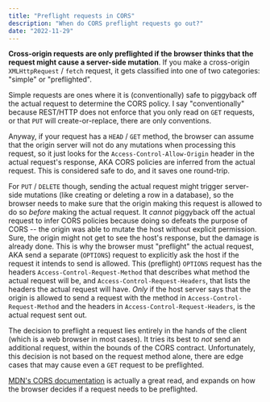 ```yaml
---
title: "Preflight requests in CORS"
description: "When do CORS preflight requests go out?"
date: "2022-11-29"
---
```


**Cross-origin requests are only preflighted if the browser thinks that the request might cause a server-side mutation**.
If you make a cross-origin `XMLHttpRequest` / `fetch` request, it gets classified
into one of two categories: "simple" or "preflighted".

Simple requests are ones where it is (conventionally) safe to piggyback off the
actual request to determine the CORS policy. I say "conventionally" because REST/HTTP
does not enforce that you only read on `GET` requests, or that `PUT` will create-or-replace,
there are only conventions.

Anyway, if your request has a `HEAD` / `GET` method, the browser can assume that the
origin server will not do any mutations when processing this request, so it just
looks for the `Access-Control-Allow-Origin` header in the actual request's response,
AKA CORS policies are inferred from the actual request. This is considered safe
to do, and it saves one round-trip.

For `PUT` / `DELETE` though, sending the actual request might trigger server-side
mutations (like creating or deleting a row in a database), so the browser needs to
make sure that the origin making this request is allowed to do so _before_ making
the actual request. It _cannot_ piggyback off the actual request to infer CORS policies
because doing so defeats the purpose of CORS -- the origin was able to mutate the host
without explicit permission. Sure, the origin might not get to see the host's response,
but the damage is already done. This is why the browser must "preflight" the actual
request, AKA send a separate (`OPTIONS`) request to explicitly ask the host if the
request it intends to send is allowed. This (preflight) `OPTIONS` request has the
headers `Access-Control-Request-Method` that describes what method the actual request
will be, and `Access-Control-Request-Headers`, that lists the headers the actual
request will have. _Only_ if the host server says that the origin is allowed to
send a request with the method in `Access-Control-Request-Method` and the headers
in `Access-Control-Request-Headers`, is the actual request sent out.

The decision to preflight a request lies entirely in the hands of the client (which
is a web browser in most cases). It tries its best to _not_ send an additional request,
within the bounds of the CORS contract. Unfortunately, this decision is not based
on the request method alone, there are edge cases that may cause even a `GET` request
to be preflighted.

[MDN's CORS documentation](https://developer.mozilla.org/en-US/docs/Web/HTTP/CORS)
is actually a great read, and expands on how the browser decides if a request needs
to be preflighted.

